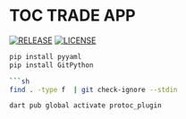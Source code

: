 # TOC TRADE APP

[![RELEASE](https://img.shields.io/github/release/ToC-Taiwan/toc_trade_app?style=for-the-badge)](https://github.com/ToC-Taiwan/toc_trade_app/releases/latest)
[![LICENSE](https://img.shields.io/github/license/ToC-Taiwan/toc_trade_app?style=for-the-badge)](COPYING)

```sh
pip install pyyaml
pip install GitPython

```sh
find . -type f  | git check-ignore --stdin
```

```sh
dart pub global activate protoc_plugin
```

